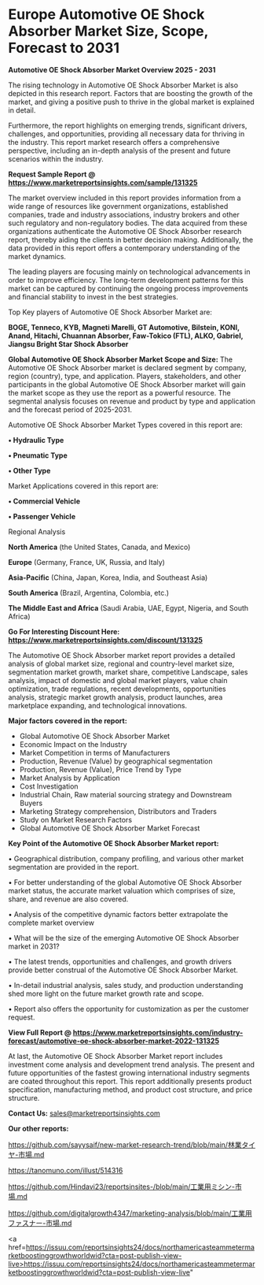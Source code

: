 # Europe Automotive OE Shock Absorber Market Size, Scope, Forecast to 2031

<Strong> Automotive OE Shock Absorber Market Overview 2025 - 2031</strong>

The rising technology in Automotive OE Shock Absorber Market is also depicted in this research report. Factors that are boosting the growth of the market, and giving a positive push to thrive in the global market is explained in detail.

Furthermore, the report highlights on emerging trends, significant drivers, challenges, and opportunities, providing all necessary data for thriving in the industry. This report market research offers a comprehensive perspective, including an in-depth analysis of the present and future scenarios within the industry.

<strong>Request Sample Report @ <a href=https://www.marketreportsinsights.com/sample/131325>https://www.marketreportsinsights.com/sample/131325</a></strong>

The market overview included in this report provides information from a wide range of resources like government organizations, established companies, trade and industry associations, industry brokers and other such regulatory and non-regulatory bodies. The data acquired from these organizations authenticate the Automotive OE Shock Absorber research report, thereby aiding the clients in better decision making. Additionally, the data provided in this report offers a contemporary understanding of the market dynamics.

The leading players are focusing mainly on technological advancements in order to improve efficiency. The long-term development patterns for this market can be captured by continuing the ongoing process improvements and financial stability to invest in the best strategies.

Top Key players of Automotive OE Shock Absorber Market are:

<strong>BOGE, Tenneco, KYB, Magneti Marelli, GT Automotive, Bilstein, KONI, Anand, Hitachi, Chuannan Absorber, Faw-Tokico (FTL), ALKO, Gabriel, Jiangsu Bright Star Shock Absorber</strong>

<strong><b>Global Automotive OE Shock Absorber Market Scope and Size:</b></strong>
The Automotive OE Shock Absorber market is declared segment by company, region (country), type, and application. Players, stakeholders, and other participants in the global Automotive OE Shock Absorber market will gain the market scope as they use the report as a powerful resource. The segmental analysis focuses on revenue and product by type and application and the forecast period of 2025-2031.

Automotive OE Shock Absorber Market Types covered in this report are:

<strong>• Hydraulic Type

• Pneumatic Type

• Other Type</strong>

Market Applications covered in this report are:

<strong>• Commercial Vehicle

• Passenger Vehicle</strong> 

Regional Analysis

<strong>North America</strong> (the United States, Canada, and Mexico)

<strong>Europe</strong> (Germany, France, UK, Russia, and Italy)

<strong>Asia-Pacific</strong> (China, Japan, Korea, India, and Southeast Asia)

<strong>South America</strong> (Brazil, Argentina, Colombia, etc.)

<strong>The Middle East and Africa</strong> (Saudi Arabia, UAE, Egypt, Nigeria, and South Africa)

<strong>Go For Interesting Discount Here: <a href=https://www.marketreportsinsights.com/discount/131325>https://www.marketreportsinsights.com/discount/131325</a></strong>

The Automotive OE Shock Absorber market report provides a detailed analysis of global market size, regional and country-level market size, segmentation market growth, market share, competitive Landscape, sales analysis, impact of domestic and global market players, value chain optimization, trade regulations, recent developments, opportunities analysis, strategic market growth analysis, product launches, area marketplace expanding, and technological innovations.

<strong><b>Major factors covered in the report:</b></strong>
<ul>
  <li>Global Automotive OE Shock Absorber Market </li>
  <li>Economic Impact on the Industry</li>
  <li>Market Competition in terms of Manufacturers</li>
  <li>Production, Revenue (Value) by geographical segmentation</li>
  <li>Production, Revenue (Value), Price Trend by Type</li>
  <li>Market Analysis by Application</li>
  <li>Cost Investigation</li>
  <li>Industrial Chain, Raw material sourcing strategy and Downstream Buyers</li>
  <li>Marketing Strategy comprehension, Distributors and Traders</li>
  <li>Study on Market Research Factors</li>
  <li>Global Automotive OE Shock Absorber Market Forecast</li>
</ul>

<strong><b>Key Point of the Automotive OE Shock Absorber Market report:</b></strong>

• Geographical distribution, company profiling, and various other market segmentation are provided in the report.

• For better understanding of the global Automotive OE Shock Absorber market status, the accurate market valuation which comprises of size, share, and revenue are also covered.

• Analysis of the competitive dynamic factors better extrapolate the complete market overview

• What will be the size of the emerging Automotive OE Shock Absorber market in 2031?

• The latest trends, opportunities and challenges, and growth drivers provide better construal of the Automotive OE Shock Absorber Market.

• In-detail industrial analysis, sales study, and production understanding shed more light on the future market growth rate and scope.

• Report also offers the opportunity for customization as per the customer request.

<strong><b>View Full Report @ <a href=https://www.marketreportsinsights.com/industry-forecast/automotive-oe-shock-absorber-market-2022-131325>https://www.marketreportsinsights.com/industry-forecast/automotive-oe-shock-absorber-market-2022-131325</a></b></strong>


At last, the Automotive OE Shock Absorber Market report includes investment come analysis and development trend analysis. The present and future opportunities of the fastest growing international industry segments are coated throughout this report. This report additionally presents product specification, manufacturing method, and product cost structure, and price structure.

<strong>Contact Us:</strong>
sales@marketreportsinsights.com

<strong>Our other reports:</strong>

<a href=https://github.com/sayysaif/new-market-research-trend/blob/main/林業タイヤ-市場.md>https://github.com/sayysaif/new-market-research-trend/blob/main/林業タイヤ-市場.md</a>

<a href=https://tanomuno.com/illust/514316>https://tanomuno.com/illust/514316</a>

<a href=https://github.com/Hindavi23/reportsinsites-/blob/main/工業用ミシン-市場.md>https://github.com/Hindavi23/reportsinsites-/blob/main/工業用ミシン-市場.md</a>

<a href=https://github.com/digitalgrowth4347/marketing-analysis/blob/main/工業用ファスナー-市場.md>https://github.com/digitalgrowth4347/marketing-analysis/blob/main/工業用ファスナー-市場.md</a>

<a href=https://issuu.com/reportsinsights24/docs/northamericasteammetermarketboostinggrowthworldwid?cta=post-publish-view-live>https://issuu.com/reportsinsights24/docs/northamericasteammetermarketboostinggrowthworldwid?cta=post-publish-view-live</a>"

